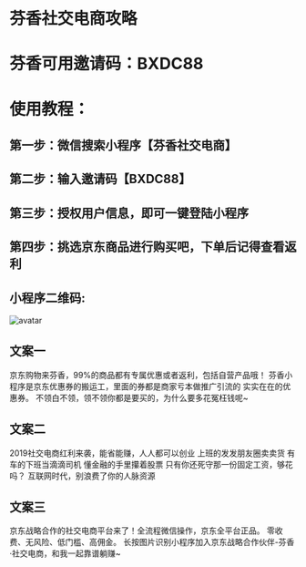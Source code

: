 # 芬香社交电商攻略
# 芬香可用邀请码：BXDC88
# 使用教程：
## 第一步：微信搜索小程序【芬香社交电商】
## 第二步：输入邀请码【BXDC88】
## 第三步：授权用户信息，即可一键登陆小程序
## 第四步：挑选京东商品进行购买吧，下单后记得查看返利

## 小程序二维码:
![avatar](../images/微信图片_20190124002916.jpg)

## 文案一
京东购物来芬香，99%的商品都有专属优惠或者返利，包括自营产品哦！
芬香小程序是京东优惠券的搬运工，里面的券都是商家亏本做推广引流的 实实在在的优惠券。
不领白不领，领不领你都是要买的，为什么要多花冤枉钱呢~

## 文案二
2019社交电商红利来袭，能省能赚，人人都可以创业
上班的发发朋友圈卖卖货
有车的下班当滴滴司机
懂金融的手里攥着股票
只有你还死守那一份固定工资，够花吗？
互联网时代，别浪费了你的人脉资源

## 文案三
京东战略合作的社交电商平台来了！全流程微信操作，京东全平台正品。
零收费、无风险、低门槛、高佣金。
长按图片识别小程序加入京东战略合作伙伴-芬香·社交电商，和我一起靠谱躺赚~
